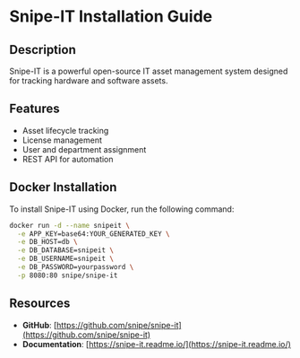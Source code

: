 # Snipe-IT Installation Guide

## Description
Snipe-IT is a powerful open-source IT asset management system designed for tracking hardware and software assets.

## Features
- Asset lifecycle tracking
- License management
- User and department assignment
- REST API for automation

## Docker Installation
To install Snipe-IT using Docker, run the following command:

```bash
docker run -d --name snipeit \
  -e APP_KEY=base64:YOUR_GENERATED_KEY \
  -e DB_HOST=db \
  -e DB_DATABASE=snipeit \
  -e DB_USERNAME=snipeit \
  -e DB_PASSWORD=yourpassword \
  -p 8080:80 snipe/snipe-it
```

## Resources
- **GitHub**: [https://github.com/snipe/snipe-it](https://github.com/snipe/snipe-it)
- **Documentation**: [https://snipe-it.readme.io/](https://snipe-it.readme.io/)

